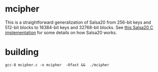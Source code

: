 # mcipher

This is a straightforward generalization of Salsa20 from 256-bit keys and 512-bit blocks to 16384-bit keys and 32768-bit blocks.
See [this Salsa20 C implementation](https://github.com/etale-cohomology/salsa20) for some details on how Salsa20 works.

# building

    gcc-8 mcipher.c -o mcipher  -Ofast &&  ./mcipher
